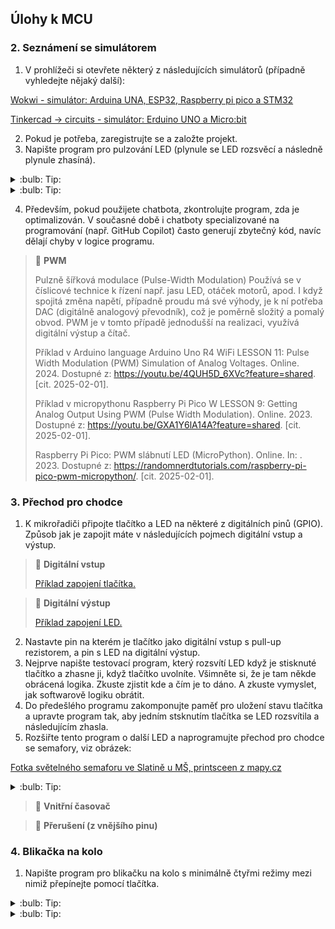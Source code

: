 ## Úlohy k MCU

### 2. Seznámení se simulátorem

1. V prohlížeči si otevřete některý z následujících simulátorů (případně vyhledejte nějaký další):

[Wokwi - simulátor: Arduina UNA, ESP32, Raspberry pi pico a STM32](https://wokwi.com/)

[Tinkercad -> circuits - simulátor: Erduino UNO a Micro:bit](https://www.tinkercad.com/circuits)

2. Pokud je potřeba, zaregistrujte se a založte projekt.
3. Napište program pro pulzování LED (plynule se LED rozsvěcí a následně plynule zhasíná). 

<details>
    <summary> :bulb: Tip: </summary>
        Podívejte se na nápovědu, případně na tutoriály k těmto simulátorům. Wokwi má např.: 
        <img src="napoveda.png" alt="Obrázek ukazující, kde je nápověda k simulátoru Wokwi.">
</details>

<details>
    <summary> :bulb: Tip: </summary>
        Při programování je vhodné rozdělit si úlohu na jednodušší části, které si vždy odzkoušíte.
        V tomto případě je vhodné nejprve najít a zprovoznit program na blikání LED. Následně se nabízí např. vyzkoušet PWM a cyklus for. A teprve poté zkombinovat nabité zkušenosti a vyřešit zadání.<br>
        Tento přístup je vhodné aplikovat i při práci s hardwarem. Tedy např. nejprve zapojíte část, kterou následně odzkoušíte, tzv. oživíte. Přidáte další, atd. Tím omezíte počet možných chyb a lépe se vám budou případné chyby hledat.
</details>


4. Především, pokud použijete chatbota, zkontrolujte program, zda je optimalizován. V současné době i chatboty specializované na programování (např. GitHub Copilot) často generují zbytečný kód, navíc dělají chyby v logice programu.

> :key: **PWM**
>
> Pulzně šířková modulace (Pulse-Width Modulation)
> Používá se v číslicové technice k řízení např. jasu LED, otáček motorů, apod. I když spojitá změna napětí, případně proudu má své výhody, je k ní potřeba DAC (digitálně analogový převodník), což je poměrně složitý a pomalý obvod. PWM je v tomto případě jednodušší na realizaci, využívá digitální výstup a čítač. 
> 
> Příklad v Arduino language
> Arduino Uno R4 WiFi LESSON 11: Pulse Width Modulation (PWM) Simulation of Analog Voltages. Online. 2024. Dostupné z: https://youtu.be/4QUH5D_6XVc?feature=shared. [cit. 2025-02-01].
> 
> Příklad v micropythonu
> Raspberry Pi Pico W LESSON 9: Getting Analog Output Using PWM (Pulse Width Modulation). Online. 2023. Dostupné z: https://youtu.be/GXA1Y6lA14A?feature=shared. [cit. 2025-02-01].
> 
> Raspberry Pi Pico: PWM slábnutí LED (MicroPython). Online. In: . 2023. Dostupné z: https://randomnerdtutorials.com/raspberry-pi-pico-pwm-micropython/. [cit. 2025-02-01].


### 3. Přechod pro chodce

1. K mikrořadiči připojte tlačítko a LED na některé z digitálních pinů (GPIO). Způsob jak je zapojit máte v následujících pojmech digitální vstup a výstup.

> :key: **Digitální vstup**
>
> [Příklad zapojení tlačítka.](../DI.md)


> :key: **Digitální výstup**
>
> [Příklad zapojení LED.](../DO.md)

2. Nastavte pin na kterém je tlačítko jako digitální vstup s pull-up rezistorem, a pin s LED na digitální výstup.
3. Nejprve napište testovací program, který rozsvítí LED když je stisknuté tlačítko a zhasne ji, když tlačítko uvolníte. Všimněte si, že je tam někde obrácená logika. Zkuste zjistit kde a čím je to dáno. A zkuste vymyslet, jak softwarově logiku obrátit.
4. Do předešlého programu zakomponujte paměť pro uložení stavu tlačítka a upravte program tak, aby jedním stsknutím tlačítka se LED rozsvítila a následujícím zhasla.
5. Rozšiřte tento program o další LED a naprogramujte přechod pro chodce se semafory, viz obrázek:

[Fotka světelného semaforu ve Slatině u MŠ, printsceen z mapy.cz](semafor.png)

<details>
    <summary> :bulb: Tip: </summary>
        Pokud máte problém s detekcí stisknutého tlačítka, zkuste následující možnosti: <br>
        - Pokud používáte time.sleep() nebo delay_ms(), nahraďte je vnitřním časovačem, viz níže.
        - Druhou možností je použít pro tlačítko interrupt z vnějšího pinu.
</details>

> :key: **Vnitřní časovač**
>
> 
<!-- odkaz na videa s tick_ms a millis -->


> :key: **Přerušení (z vnějšího pinu)**
>
> 
<!-- Odkazy na přerušení z vnějšího pinu v micropythonu a Arduino l. -->


### 4. Blikačka na kolo

1. Napište program pro blikačku na kolo s minimálně čtyřmi režimy mezi nimiž přepínejte pomocí tlačítka.

<details>
    <summary> :bulb: Tip: </summary>
        Použijte stejný základ jako pro semafor.
</details>

<details>
    <summary> :bulb: Tip: </summary>
        Zadání si zkuste rozdělit na jednodušší části, které lze samostatně zprovoznit a odladit.
</details>

